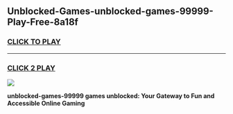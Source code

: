 
## Unblocked-Games-unblocked-games-99999-Play-Free-8a18f
<h3>
<a href="https://premium76.site?title=unblocked-games-99999&ref=15A">CLICK TO PLAY</a></h3>
<hr>

<h3>
<a href="https://premium76.site?title=unblocked-games-99999&ref=15A">CLICK 2 PLAY</a>
  
</h3>

<a href="https://premium76.site?title=unblocked-games-99999&ref=15A"><img src="https://clearcache.store/games.png"></a>


**unblocked-games-99999 games unblocked: Your Gateway to Fun and Accessible Online Gaming**
